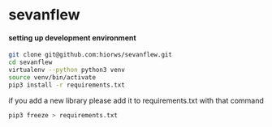 # sevanflew


#### setting up development environment
```bash
git clone git@github.com:hiorws/sevanflew.git
cd sevanflew
virtualenv --python python3 venv
source venv/bin/activate
pip3 install -r requirements.txt
```

if you add a new library please add it to requirements.txt with that command
```bash
pip3 freeze > requirements.txt
```
